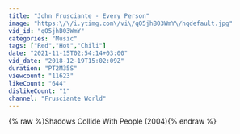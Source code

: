 ```yaml
---
title: "John Frusciante - Every Person"
image: "https:\/\/i.ytimg.com\/vi\/qO5jhB03WmY\/hqdefault.jpg"
vid_id: "qO5jhB03WmY"
categories: "Music"
tags: ["Red","Hot","Chili"]
date: "2021-11-15T02:54:14+03:00"
vid_date: "2018-12-19T15:02:09Z"
duration: "PT2M35S"
viewcount: "11623"
likeCount: "644"
dislikeCount: "1"
channel: "Frusciante World"
---
```

{% raw %}Shadows Collide With People (2004){% endraw %}
